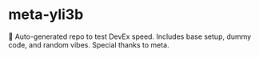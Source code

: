 ﻿# meta-yli3b

🤖 Auto-generated repo to test DevEx speed.
Includes base setup, dummy code, and random vibes.
Special thanks to meta.
